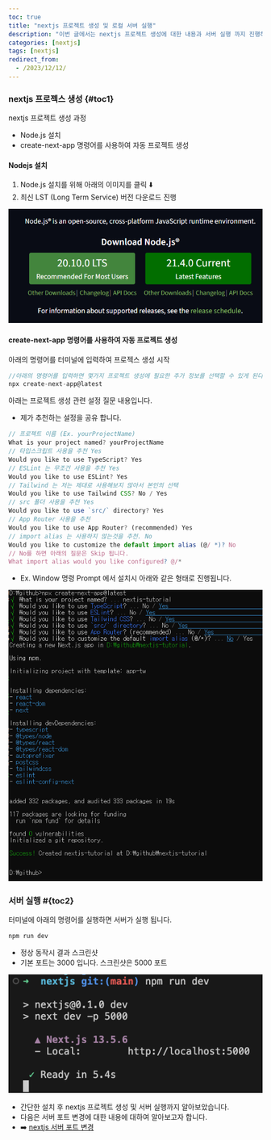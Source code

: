 ```yaml
---
toc: true
title: "nextjs 프로젝트 생성 및 로컬 서버 실행"
description: "이번 글에서는 nextjs 프로젝트 생성에 대한 내용과 서버 실행 까지 진행하는 내용을 정리하였습니다."
categories: [nextjs]
tags: [nextjs]
redirect_from:
  - /2023/12/12/
---
```


### nextjs 프로젝스 생성 {#toc1}

nextjs 프로젝트 생성 과정

- Node.js 설치
- create-next-app 명령어를 사용하여 자동 프로젝트 생성

#### Nodejs 설치

1. Node.js 설치를 위해 아래의 이미지를 클릭 :arrow_down:
2. 최신 LST (Long Term Service) 버전 다운로드 진행

[![Node.js 다운로드 사이트](/assets/images/screen/Nodejs.png)](https://nodejs.org/en)

#### create-next-app 명령어를 사용하여 자동 프로젝트 생성

아래의 명령어를 터미널에 입력하여 프로젝스 생성 시작

```js
//아래의 명령어를 입력하면 몇가지 프로젝트 생성에 필요한 추가 정보를 선택할 수 있게 된다.
npx create-next-app@latest
```

아래는 프로젝트 생성 관련 설정 질문 내용입니다.

- 제가 추천하는 설정을 공유 합니다.

```js
// 프로젝트 이름 (Ex. yourProjectName)
What is your project named? yourProjectName
// 타입스크립트 사용을 추천 Yes
Would you like to use TypeScript? Yes
// ESLint 는 무조건 사용을 추천 Yes
Would you like to use ESLint? Yes
// Tailwind 는 저는 제대로 사용해보지 않아서 본인의 선택
Would you like to use Tailwind CSS? No / Yes
// src 폴더 사용을 추천 Yes
Would you like to use `src/` directory? Yes
// App Router 사용을 추천
Would you like to use App Router? (recommended) Yes
// import alias 는 사용하지 않는것을 추천. No
Would you like to customize the default import alias (@/ *)? No
// No를 하면 아래의 질문은 Skip 됩니다.
What import alias would you like configured? @/*
```

- Ex. Window 명령 Prompt 에서 설치시 아래와 같은 형태로 진행됩니다.

![nextjs 프로젝트 설정](/assets/images/screen/nextjs-create-project.png)

### 서버 실행 #{toc2}

터미널에 아래의 명령어를 실행하면 서버가 실행 됩니다.

```js
npm run dev
```

- 정상 동작시 결과 스크린샷
- 기본 포트는 3000 입니다. 스크린샷은 5000 포트

![서버실행성공](../../assets/images/screen/서버실행성공.png)

- 간단한 설치 후 nextjs 프로젝트 생성 및 서버 실행까지 알아보았습니다.
- 다음은 서버 포트 변경에 대한 내용에 대하여 알아보고자 합니다.
- :arrow_right: [nextjs 서버 포트 변경](https://marindie.github.io/nextjs/2023-12-14-Nextjs-Tutorial-02-KR)

[^1]: This is a footnote.

[kramdown]: https://kramdown.gettalong.org/
[My Blog]: https://marindie.github.io
